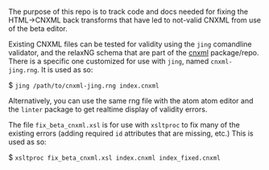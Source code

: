 The purpose of this repo is to track code and docs needed for fixing  the HTML->CNXML back transforms  that have led to not-valid CNXML from use of the beta editor.

Existing CNXML files can be tested for validity using the `jing` comandline validator, and the relaxNG schema that are part of the [cnxml](https://github.com/Connexions/cnxml) package/repo. There is a specific one customized for use with `jing`, named `cnxml-jing.rng`. It is used as so:

$ `jing /path/to/cnxml-jing.rng index.cnxml`

Alternatively, you can use the same rng file with the atom atom editor and the `linter` package to get realtime display of validity errors.  

The file `fix_beta_cnxml.xsl` is for use with `xsltproc` to fix many of the existing errors (adding required `id` attributes that are missing, etc.) This is used as so:

$ `xsltproc fix_beta_cnxml.xsl index.cnxml index_fixed.cnxml`
